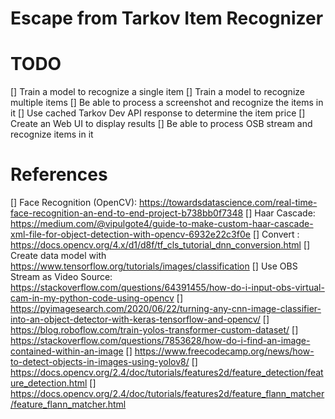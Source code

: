 # Escape from Tarkov Item Recognizer

# TODO
[] Train a model to recognize a single item
[] Train a model to recognize multiple items
[] Be able to process a screenshot and recognize the items in it
[] Use cached Tarkov Dev API response to determine the item price
[] Create an Web UI to display results
[] Be able to process OSB stream and recognize items in it

# References

[] Face Recognition (OpenCV): https://towardsdatascience.com/real-time-face-recognition-an-end-to-end-project-b738bb0f7348
[] Haar Cascade: https://medium.com/@vipulgote4/guide-to-make-custom-haar-cascade-xml-file-for-object-detection-with-opencv-6932e22c3f0e
[] Convert : https://docs.opencv.org/4.x/d1/d8f/tf_cls_tutorial_dnn_conversion.html
[] Create data model with https://www.tensorflow.org/tutorials/images/classification
[] Use OBS Stream as Video Source: https://stackoverflow.com/questions/64391455/how-do-i-input-obs-virtual-cam-in-my-python-code-using-opencv
[] https://pyimagesearch.com/2020/06/22/turning-any-cnn-image-classifier-into-an-object-detector-with-keras-tensorflow-and-opencv/
[] https://blog.roboflow.com/train-yolos-transformer-custom-dataset/
[] https://stackoverflow.com/questions/7853628/how-do-i-find-an-image-contained-within-an-image
[] https://www.freecodecamp.org/news/how-to-detect-objects-in-images-using-yolov8/
[] https://docs.opencv.org/2.4/doc/tutorials/features2d/feature_detection/feature_detection.html
[] https://docs.opencv.org/2.4/doc/tutorials/features2d/feature_flann_matcher/feature_flann_matcher.html